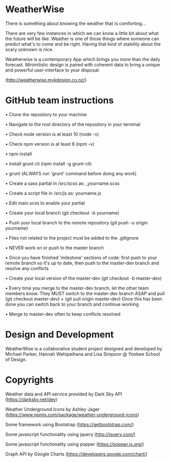 # WeatherWise
There is something about knowing the weather that is comforting...

There are very few instances in which we can know a little bit about what the future will be like. Weather is one of those things where someone can predict what's to come and be right. Having that kind of stability about the scary unknown is nice.

Weatherwise is a contemporary App which brings you more than the daily forecast. Minimilistic design is paired with coherent data to bring a unique and powerful user-interface to your disposal.

(http://weatherwise.mykdesign.co.nz/)

# GitHub team instructions
• Clone the repository to your machine

• Navigate to the root directory of the repository in your terminal

• Check node version is at least 10 (node -v)

• Check npm version is at least 6 (npm -v)

• npm install

• install grunt cli (npm install -g grunt-cli)

• grunt (ALWAYS run 'grunt' command before doing any work)

• Create a sass partial in /src/scss as: _yourname.scss

• Create a script file in /src/js as: yourname.js

• Edit main.scss to enable your partial

• Create your local branch (git checkout -b yourname)

• Push your local branch to the remote repository (git push -u origin yourname)

• Files not related to the project must be added to the .gitignore

• NEVER work on or push to the master branch

• Once you have finished 'milestone' sections of code: first push to your remote branch so it's up to date, then push to the master-dev branch and resolve any conflicts

• Create your local version of the master-dev (git checkout -b master-dev)

• Every time you merge to the master-dev branch, let the other team members know. They MUST switch to the master-dev branch ASAP and pull (git checkout master-dev) + (git pull origin master-dev) Once this has been done you can switch back to your branch and continue working

• Merge to master-dev often to keep conflicts resolved

# Design and Development
WeatherWise is a collaborative student project designed and developed by Michael Parker, Hannah Wehipeihana and Lisa Simpson @ Yoobee School of Design.

# Copyrights
Weather data and API service provided by Dark Sky API (https://darksky.net/dev)

Weather Underground Icons by Ashley Jager (https://www.npmjs.com/package/weather-underground-icons)

Some framework using Bootstrap (https://getbootstrap.com/)

Some javascript functionality using jquery (http://jquery.com/)

Some javascript functionality using popper (https://popper.js.org/)

Graph API by Google Charts (https://developers.google.com/chart/)
